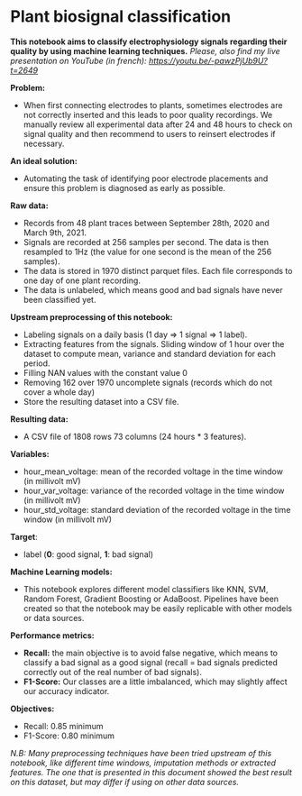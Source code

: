 # Plant biosignal classification

**This notebook aims to classify electrophysiology signals regarding their quality by using machine learning techniques.**
*Please, also find my live presentation on YouTube (in french): https://youtu.be/-pawzPjUb9U?t=2649*

**Problem:**
<ul>
    <li>When first connecting electrodes to plants, sometimes electrodes are not correctly inserted and this leads to poor quality recordings. We manually review all experimental data after 24 and 48 hours to check on signal quality and then recommend to users to reinsert electrodes if necessary.</li>
</ul>

**An ideal solution:**
<ul>
    <li>Automating the task of identifying poor electrode placements and ensure this problem is diagnosed as early as possible.</li>
</ul>

**Raw data:**
<ul>
    <li>Records from 48 plant traces between September 28th, 2020 and March 9th, 2021.</li>
    <li>Signals are recorded at 256 samples per second. The data is then resampled to 1Hz (the value for one second is the mean of the 256 samples).</li>
    <li>The data is stored in 1970 distinct parquet files. Each file corresponds to one day of one plant recording.</li>
    <li>The data is unlabeled, which means good and bad signals have never been classified yet.</li>
</ul>

**Upstream preprocessing of this notebook:**
<ul>
    <li>Labeling signals on a daily basis (1 day => 1 signal => 1 label).</li>
    <li>Extracting features from the signals. Sliding window of 1 hour over the dataset to compute mean, variance and standard deviation for each period.</li>
    <li>Filling NAN values with the constant value 0</li>
    <li>Removing 162 over 1970 uncomplete signals (records which do not cover a whole day)</li>
    <li>Store the resulting dataset into a CSV file.</li>
</ul>

**Resulting data:**
<ul>
    <li>A CSV file of 1808 rows 73 columns (24 hours * 3 features).</li>
</ul>

**Variables:**
<ul>
    <li>hour_mean_voltage: mean of the recorded voltage in the time window (in millivolt mV)</li>
    <li>hour_var_voltage: variance of the recorded voltage in the time window (in millivolt mV)</li>
    <li>hour_std_voltage: standard deviation of the recorded voltage in the time window (in millivolt mV)</li>
</ul>

**Target**:
<ul>
    <li>label (<strong>0</strong>: good signal, <strong>1</strong>: bad signal)</li>
</ul>

**Machine Learning models:**
<ul>
    <li>This notebook explores different model classifiers like KNN, SVM, Random Forest, Gradient Boosting or AdaBoost. Pipelines have been created so that the notebook may be easily replicable with other models or data sources.</li>
</ul>

**Performance metrics:**
<ul>
    <li><strong>Recall:</strong> the main objective is to avoid false negative, which means to classify a bad signal as a good signal (recall = bad signals predicted correctly out of the real number of bad signals).</li>
    <li><strong>F1-Score:</strong> Our classes are a little imbalanced, which may slightly affect our accuracy indicator.</li>
</ul>

**Objectives:**
<ul>
    <li>Recall: 0.85 minimum</li>
    <li>F1-Score: 0.80 minimum</li>
</ul>

*N.B: Many preprocessing techniques have been tried upstream of this notebook, like different time windows, imputation methods or extracted features. The one that is presented in this document showed the best result on this dataset, but may differ if using on other data sources.*
